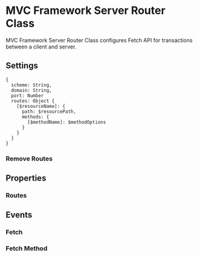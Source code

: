 # MVC Framework Server Router Class
MVC Framework Server Router Class configures Fetch API for transactions between a client and server. 

## Settings
```
{
  scheme: String,
  domain: String,
  port: Number
  routes: Object {
    [$resourceName]: {
      path: $resourcePath,
      methods: {
        [$methodName]: $methodOptions
      }
    }
  }
}
```



### Remove Routes

## Properties
### Routes

## Events
### Fetch
### Fetch Method
